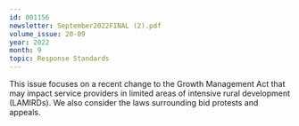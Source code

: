 ```yaml
---
id: 001156
newsletter: September2022FINAL (2).pdf
volume_issue: 20-09
year: 2022
month: 9
topic: Response Standards
---
```


This issue focuses on a recent change to the Growth Management Act that may impact service providers in limited areas of intensive rural development (LAMIRDs). We also consider the laws surrounding bid protests and appeals.